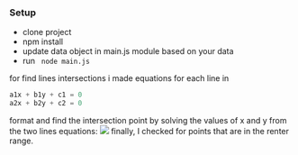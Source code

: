 ### Setup
- clone project
- npm install
- update data object in main.js module based on your data
- run ``` node main.js```

for find lines intersections i made equations for each line in 
```js
a1x + b1y + c1 = 0
a2x + b2y + c2 = 0
```
 format and find the intersection point by solving the values of x and y from the two lines equations:
![](http://www.ambrsoft.com/MathCalc/Line/TwoLinesIntersection/Eq/eq5.png)
finally, I checked for points that are in the renter range.
